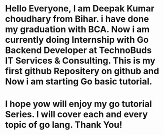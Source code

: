 # Hello Everyone, I am Deepak Kumar choudhary from Bihar. i have done my graduation with BCA. Now i am currently doing Internship with Go Backend Developer at TechnoBuds IT Services & Consulting. This is my first github Repositery on github and Now i am starting Go basic tutorial.

# I hope yow will enjoy my go tutorial Series. I will cover each and every topic of go lang. Thank You!

